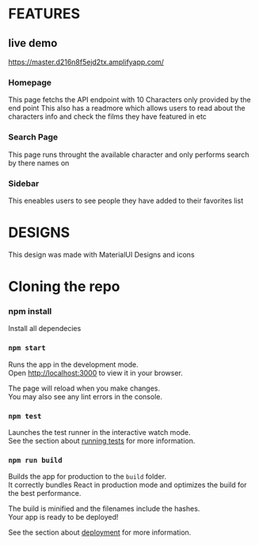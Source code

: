 # FEATURES

## live demo

https://master.d216n8f5ejd2tx.amplifyapp.com/

### Homepage

This page fetchs the API endpoint with 10 Characters only provided by the end point
This also has a readmore which allows users to read about the characters info and check the films they have featured in etc


### Search Page

This page runs throught the available character and only performs search by there names on

### Sidebar

This eneables users to see people they have added to their favorites list


# DESIGNS

This design was made with MaterialUI Designs and icons


# Cloning the repo


### npm install
Install all dependecies

### `npm start`

Runs the app in the development mode.\
Open [http://localhost:3000](http://localhost:3000) to view it in your browser.

The page will reload when you make changes.\
You may also see any lint errors in the console.

### `npm test`

Launches the test runner in the interactive watch mode.\
See the section about [running tests](https://facebook.github.io/create-react-app/docs/running-tests) for more information.

### `npm run build`

Builds the app for production to the `build` folder.\
It correctly bundles React in production mode and optimizes the build for the best performance.

The build is minified and the filenames include the hashes.\
Your app is ready to be deployed!

See the section about [deployment](https://facebook.github.io/create-react-app/docs/deployment) for more information.
